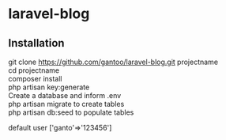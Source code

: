 # laravel-blog

## Installation

git clone https://github.com/gantoo/laravel-blog.git projectname  
cd projectname  
composer install  
php artisan key:generate  
Create a database and inform .env  
php artisan migrate to create tables  
php artisan db:seed to populate tables  

default user ['ganto'=>'123456']  
